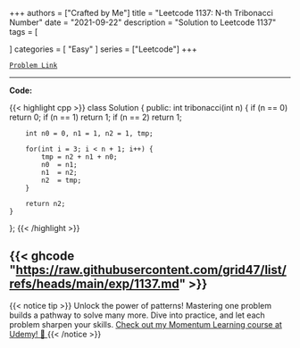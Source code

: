 
+++
authors = ["Crafted by Me"]
title = "Leetcode 1137: N-th Tribonacci Number"
date = "2021-09-22"
description = "Solution to Leetcode 1137"
tags = [
    
]
categories = [
    "Easy"
]
series = ["Leetcode"]
+++



[`Problem Link`](https://leetcode.com/problems/n-th-tribonacci-number/description/)

---

**Code:**

{{< highlight cpp >}}
class Solution {
public:
    int tribonacci(int n) {
        if (n == 0) return 0;
        if (n == 1) return 1;
        if (n == 2) return 1;
        
        int n0 = 0, n1 = 1, n2 = 1, tmp;
        
        for(int i = 3; i < n + 1; i++) {
            tmp = n2 + n1 + n0;
            n0  = n1;
            n1  = n2;
            n2  = tmp;
        }
        
        return n2;
    }
};
{{< /highlight >}}

{{< ghcode "https://raw.githubusercontent.com/grid47/list/refs/heads/main/exp/1137.md" >}}
---


{{< notice tip >}}
Unlock the power of patterns! Mastering one problem builds a pathway to solve many more. Dive into practice, and let each problem sharpen your skills. [Check out my Momentum Learning course at Udemy! 🚀 ](https://www.udemy.com/course/algorithms-and-data-structures-in-cpp/)
{{< /notice >}}

